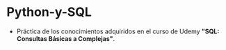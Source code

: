 # Python-y-SQL

* Práctica de los conocimientos adquiridos en el curso de Udemy **"SQL: Consultas Básicas a Complejas"**.
    

